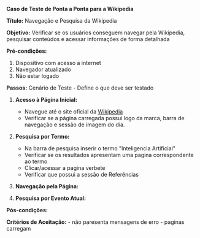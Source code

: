 **Caso de Teste de Ponta a Ponta para a Wikipedia**

**Título:** Navegação e Pesquisa da Wikipedia

**Objetivo:** Verificar se os usuários conseguem navegar pela Wikipedia, pesquisar conteúdos e acessar informações de forma detalhada

**Pré-condições:** 
1. Dispositivo com acesso a internet
2. Navegador atualizado
3. Não estar logado

**Passos:** Cenário de Teste - Define o que deve ser testado

1. **Acesso à Página Inicial:**
   - Navegue até o site oficial da [Wikipedia](https://pt.wikipedia.org/)
   - Verificar se a página carregada possui logo da marca, barra de navegação e sessão de imagem do dia.

2. **Pesquisa por Termo:**
    - Na barra de pesquisa inserir o termo "Inteligencia Artificial"
    - Verificar se os resultados apresentam uma pagina correspondente ao termo
    - Clicar/acessar a pagina verbete
    - Verificar que possui a sessão de Referências

3. **Navegação pela Página:**
   

6. **Pesquisa por Evento Atual:**
 

**Pós-condições:**


**Critérios de Aceitação:**
    - não paresenta mensagens de erro
    - paginas carregam